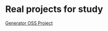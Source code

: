 # Real projects for study

[Generator OSS Project](https://github.com/robertoachar/generator-oss-project#readme)

